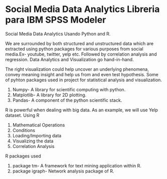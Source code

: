 # Social Media Data Analytics Libreria para IBM SPSS Modeler
Social Media Data Analytics Usando Python and R.


We are surrounded by both structured and unstructured data which are extracted using python packages for various purposes from social media.Ex- youtube, twitter, yelp etc. Followed by correlation analysis and regression. Data Analytics and Visualization go hand-in-hand. 

The right visualization could help uncover an underlying phenomena, convey meaning insight and help us from and even test hypothesis.
Some of pyhton packages used in project for statistical analysis and visualization.
1. Numpy- A library for scientific computing with python.
2. Matplotlib- A library for 2D plotting. 
3. Pandas- A component of the python scientific stack.

R is powerful when dealing with big data.
As an example, we will use Yelp dataset.
Using R
1. Mathematical Operations
2. Conditions
3. Loading/Importing data
4. Visualizing the data
5. Correlation Analysis

R packages used 
1. package tm- A framework for text mining application within R.
2. package igraph- Network analysis package of R.

